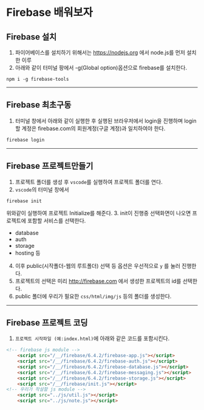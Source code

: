 # Firebase 배워보자
## Firebase 설치
1. 파이어베이스를 설치하기 위해서는 https://nodejs.org 에서 node.js를 먼저 설치한 이루
2. 아래와 같이 터미널 팡에서 -g(Global option)옵션으로 firebase를 설치한다.
```console
npm i -g firebase-tools
```
---
## Firebase 최초구동
1. 터미널 창에서 아래와 같이 실행한 후 실행된 브라우저에서 login을 진행하며 
	 login 할 계정은 firebase.com의 회원계정(구글 계정)과 일치하여야 한다.
```bash
firebase login
```
---
## Firebase 프로젝트만들기
1. 프로젝트 폴더를 생성 후 `vscode`를 실행하여 프로젝트 폴더를 연다.
2. `vscode`의 터미널 창에서
```
firebase init
```
위와같이 실행하여 프로젝트 Initialize를 해준다.
3. init이 진행중 선택화면이 나오면 프로젝트에 포함할 서비스를 선택한다.
* database
* auth
* storage
* hosting 등
4. 이후 public(시작폴더-웹의 루트폴더) 선택 등 옵션은 우선적으로 `y` 를 눌러 진행한다.
5. 프로젝트의 선택은 미리 http://firebase.com 에서 생성한 프로젝트의 id를 선택한다.
6. public 폴더에 우리가 필요한 `css/html/img/js` 등의 폴더를 생성한다.
---
## Firebase 프로젝트 코딩
1. `프로젝트 시작파일 (예:index.html)`에 아래와 같은 코드를 포함시킨다.
```html
<!-- firebase js module -->
	<script src="/__/firebase/6.4.2/firebase-app.js"></script>
	<script src="/__/firebase/6.4.2/firebase-auth.js"></script>
	<script src="/__/firebase/6.4.2/firebase-database.js"></script>
	<script src="/__/firebase/6.4.2/firebase-messaging.js"></script>
	<script src="/__/firebase/6.4.2/firebase-storage.js"></script>
	<script src="/__/firebase/init.js"></script>
<!-- 우리가 작설할 js module -->
	<script src="../js/util.js"></script>
	<script src="../js/note.js"></script>
```
